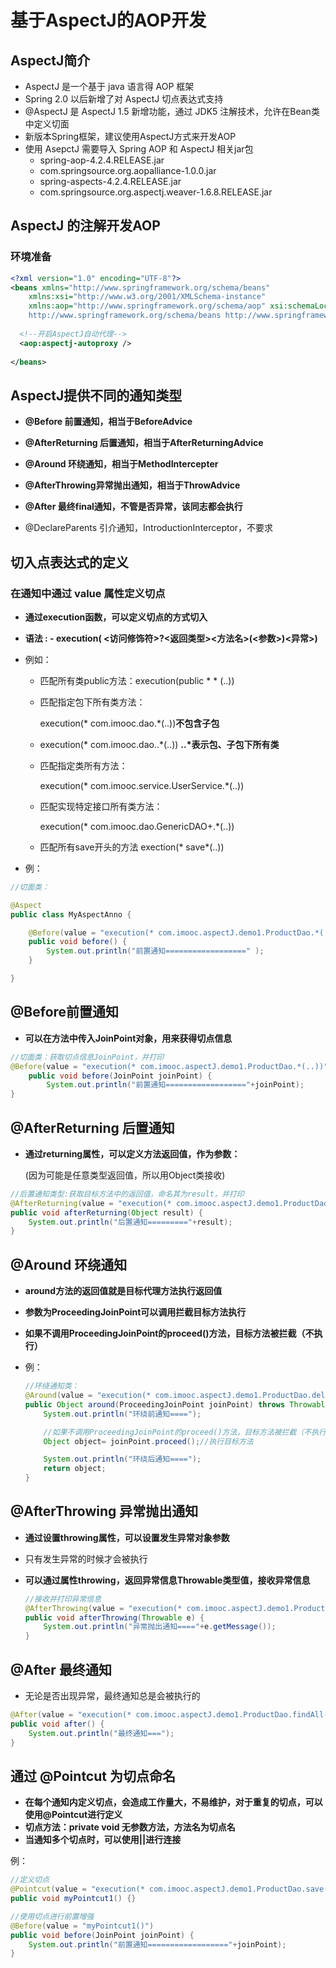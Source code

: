# 基于AspectJ的AOP开发

## AspectJ简介

- AspectJ 是一个基于 java 语言得 AOP 框架
- Spring 2.0 以后新增了对 AspectJ 切点表达式支持
- @AspectJ 是 AspectJ 1.5 新增功能，通过 JDK5 注解技术，允许在Bean类中定义切面
- 新版本Spring框架，建议使用AspectJ方式来开发AOP
- 使用 AsepctJ 需要导入 Spring AOP 和 AspectJ 相关jar包 
  - spring-aop-4.2.4.RELEASE.jar
  - com.springsource.org.aopalliance-1.0.0.jar
  - spring-aspects-4.2.4.RELEASE.jar
  - com.springsource.org.aspectj.weaver-1.6.8.RELEASE.jar



## AspectJ 的注解开发AOP

### 环境准备

```xml
<?xml version="1.0" encoding="UTF-8"?>
<beans xmlns="http://www.springframework.org/schema/beans"
    xmlns:xsi="http://www.w3.org/2001/XMLSchema-instance"
    xmlns:aop="http://www.springframework.org/schema/aop" xsi:schemaLocation="
	http://www.springframework.org/schema/beans	http://www.springframework.org/schema/beans/spring-beans.xsd                             http://www.springframework.org/schema/aop                                        	http://www.springframework.org/schema/aop/spring-aop.xsd"> 
  
  <!--开启AspectJ自动代理-->
  <aop:aspectj-autoproxy />
  
</beans>
```



## AspectJ提供不同的通知类型

- **@Before 前置通知，相当于BeforeAdvice**
- **@AfterReturning 后置通知，相当于AfterReturningAdvice**

- **@Around 环绕通知，相当于MethodIntercepter**
- **@AfterThrowing异常抛出通知，相当于ThrowAdvice**
- **@After 最终final通知，不管是否异常，该同志都会执行**

- @DeclareParents 引介通知，IntroductionInterceptor，不要求



## 切入点表达式的定义

### 在通知中通过 value 属性定义切点

- **通过execution函数，可以定义切点的方式切入**

- **语法 : - execution( <访问修饰符>?<返回类型><方法名>(<参数>)<异常>)**

- 例如：

  - 匹配所有类public方法：execution(public * * (..))

  - 匹配指定包下所有类方法：

    execution(* com.imooc.dao.*(..))**不包含子包**

  - execution(* com.imooc.dao..*(..))           **..\*表示包、子包下所有类**

  - 匹配指定类所有方法：

    execution(* com.imooc.service.UserService.*(..))

  - 匹配实现特定接口所有类方法：

    execution(* com.imooc.dao.GenericDAO+.*(..))

  - 匹配所有save开头的方法 exection(* save*(..))

- 例：

```java
//切面类：

@Aspect
public class MyAspectAnno {

    @Before(value = "execution(* com.imooc.aspectJ.demo1.ProductDao.*(..))")
    public void before() {
        System.out.println("前置通知==================" );
    }

}
```



## @Before前置通知

- **可以在方法中传入JoinPoint对象，用来获得切点信息**

```java
//切面类：获取切点信息JoinPoint，并打印
@Before(value = "execution(* com.imooc.aspectJ.demo1.ProductDao.*(..))")
    public void before(JoinPoint joinPoint) {
        System.out.println("前置通知=================="+joinPoint);
}
```



## @AfterReturning 后置通知

- **通过returning属性，可以定义方法返回值，作为参数：**

  (因为可能是任意类型返回值，所以用Object类接收)

```java
//后置通知类型:获取目标方法中的返回值，命名其为result，并打印
@AfterReturning(value = "execution(* com.imooc.aspectJ.demo1.ProductDao.*(..))",returning = "result")
public void afterReturning(Object result) {
    System.out.println("后置通知========="+result);
}
```



## @Around 环绕通知

- **around方法的返回值就是目标代理方法执行返回值**
- **参数为ProceedingJoinPoint可以调用拦截目标方法执行**

- **如果不调用ProceedingJoinPoint的proceed()方法，目标方法被拦截（不执行）**

- 例：

  ```java
  //环绕通知类：
  @Around(value = "execution(* com.imooc.aspectJ.demo1.ProductDao.delete(..))")
  public Object around(ProceedingJoinPoint joinPoint) throws Throwable {
      System.out.println("环绕前通知====");
  
      //如果不调用ProceedingJoinPoint的proceed()方法，目标方法被拦截（不执行）
      Object object= joinPoint.proceed();//执行目标方法
  
      System.out.println("环绕后通知====");
      return object;
  }
  ```

  

## @AfterThrowing 异常抛出通知

- **通过设置throwing属性，可以设置发生异常对象参数**

- 只有发生异常的时候才会被执行

- **可以通过属性throwing，返回异常信息Throwable类型值，接收异常信息**

  ```java
  //接收并打印异常信息
  @AfterThrowing(value = "execution(* com.imooc.aspectJ.demo1.ProductDao.findOne(..))",throwing = "e")
  public void afterThrowing(Throwable e) {
      System.out.println("异常抛出通知===="+e.getMessage());
  }
  ```



## @After 最终通知

- 无论是否出现异常，最终通知总是会被执行的

```java
@After(value = "execution(* com.imooc.aspectJ.demo1.ProductDao.findAll(..))")
public void after() {
    System.out.println("最终通知===");
}
```



## 通过 @Pointcut 为切点命名

- **在每个通知内定义切点，会造成工作量大，不易维护，对于重复的切点，可以使用@Pointcut进行定义**
- **切点方法：private void 无参数方法，方法名为切点名**
- **当通知多个切点时，可以使用||进行连接**

例：

```java
//定义切点
@Pointcut(value = "execution(* com.imooc.aspectJ.demo1.ProductDao.save(..))")
public void myPointcut1() {}

//使用切点进行前置增强
@Before(value = "myPointcut1()")
public void before(JoinPoint joinPoint) {
    System.out.println("前置通知=================="+joinPoint);
}

```

